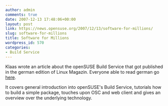 ```yaml
---
author: admin
comments: true
date: 2007-12-13 17:48:06+00:00
layout: post
link: https://news.opensuse.org/2007/12/13/software-for-millions/
slug: software-for-millions
title: Software for Millions
wordpress_id: 570
categories:
- Build Service
---
```


Klaas wrote an article about the openSUSE Build Service that got published in the german edition of Linux Magazin. Everyone able to read german go [here](http://www.linux-magazin.de/heft_abo/ausgaben/2008/01/software_fuer_millionen).



It covers general introduction into openSUSE's Build Service, tutorials how to build a simple package, touches upon OSC and web client and gives an overview over the underlying technology.
